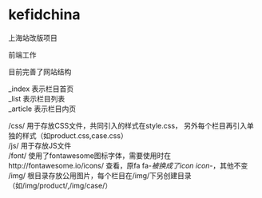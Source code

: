 # kefidchina  

上海站改版项目  

前端工作  

目前完善了网站结构  

_index		表示栏目首页  
_list		表示栏目列表  
_article	表示栏目内页  

/css/  		用于存放CSS文件，共同引入的样式在style.css， 另外每个栏目再引入单独的样式（如product.css,case.css）  
/js/  		用于存放JS文件  
/font/  	使用了fontawesome图标字体，需要使用时在http://fontawesome.io/icons/ 查看，原fa fa-*被换成了icon icon-*，其他不变  
/img/		根目录存放公用图片，每个栏目在/img/下另创建目录（如/img/product/,/img/case/）  